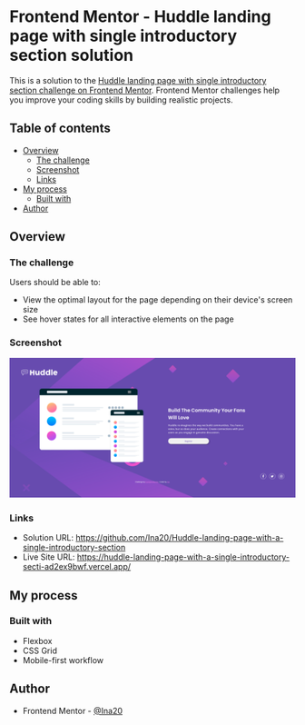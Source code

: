 # Frontend Mentor - Huddle landing page with single introductory section solution

This is a solution to the [Huddle landing page with single introductory section challenge on Frontend Mentor](https://www.frontendmentor.io/challenges/huddle-landing-page-with-a-single-introductory-section-B_2Wvxgi0). Frontend Mentor challenges help you improve your coding skills by building realistic projects. 

## Table of contents

- [Overview](#overview)
  - [The challenge](#the-challenge)
  - [Screenshot](#screenshot)
  - [Links](#links)
- [My process](#my-process)
  - [Built with](#built-with)
- [Author](#author)

## Overview

### The challenge

Users should be able to:

- View the optimal layout for the page depending on their device's screen size
- See hover states for all interactive elements on the page

### Screenshot

![](./Preview.png)

### Links

- Solution URL: https://github.com/Ina20/Huddle-landing-page-with-a-single-introductory-section
- Live Site URL: https://huddle-landing-page-with-a-single-introductory-secti-ad2ex9bwf.vercel.app/

## My process

### Built with

- Flexbox
- CSS Grid
- Mobile-first workflow

## Author

- Frontend Mentor - [@Ina20](https://www.frontendmentor.io/profile/Ina20)
